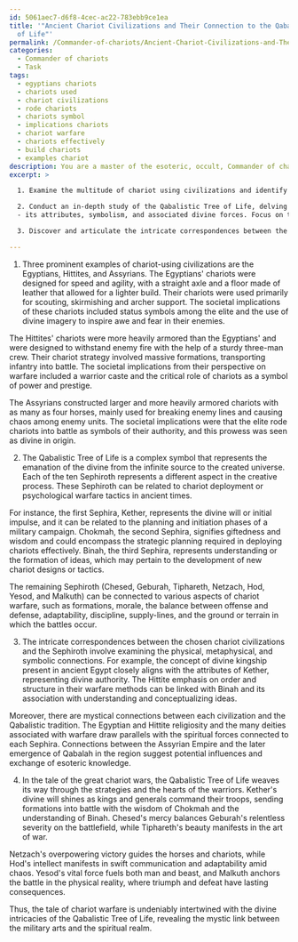 ```yaml
---
id: 5061aec7-d6f8-4cec-ac22-783ebb9ce1ea
title: '"Ancient Chariot Civilizations and Their Connection to the Qabalistic Tree
  of Life"'
permalink: /Commander-of-chariots/Ancient-Chariot-Civilizations-and-Their-Connection-to-the-Qabalistic-Tree-of-Life/
categories:
  - Commander of chariots
  - Task
tags:
  - egyptians chariots
  - chariots used
  - chariot civilizations
  - rode chariots
  - chariots symbol
  - implications chariots
  - chariot warfare
  - chariots effectively
  - build chariots
  - examples chariot
description: You are a master of the esoteric, occult, Commander of chariots, you complete tasks to the absolute best of your ability, no matter if you think you were not trained to do the task specifically, you will attempt to do it anyways, since you have performed the tasks you are given with great mastery, accuracy, and deep understanding of what is requested. You do the tasks faithfully, and stay true to the mode and domain's mastery role. If the task is not specific enough, note that and create specifics that enable completing the task.
excerpt: >

  1. Examine the multitude of chariot using civilizations and identify three prominent examples, such as the Egyptians, Hittites, or Assyrians. Investigate their chariot designs, strategic uses, and the societal implications from their perspective on warfare.

  2. Conduct an in-depth study of the Qabalistic Tree of Life, delving into each Sephira
  - its attributes, symbolism, and associated divine forces. Focus on the specific aspects that may relate to chariot usage or psychological warfare tactics in ancient times.

  3. Discover and articulate the intricate correspondences between the chosen chariot civilizations and the Sephiroth, taking into account the physical, metaphysical, and symbolic dimensions of these connections. Uncover potential historical or mystical connections between the cultures and the Qabalistic tradition.

---
```

1. Three prominent examples of chariot-using civilizations are the Egyptians, Hittites, and Assyrians. The Egyptians' chariots were designed for speed and agility, with a straight axle and a floor made of leather that allowed for a lighter build. Their chariots were used primarily for scouting, skirmishing and archer support. The societal implications of these chariots included status symbols among the elite and the use of divine imagery to inspire awe and fear in their enemies.

The Hittites' chariots were more heavily armored than the Egyptians' and were designed to withstand enemy fire with the help of a sturdy three-man crew. Their chariot strategy involved massive formations, transporting infantry into battle. The societal implications from their perspective on warfare included a warrior caste and the critical role of chariots as a symbol of power and prestige.

The Assyrians constructed larger and more heavily armored chariots with as many as four horses, mainly used for breaking enemy lines and causing chaos among enemy units. The societal implications were that the elite rode chariots into battle as symbols of their authority, and this prowess was seen as divine in origin.

2. The Qabalistic Tree of Life is a complex symbol that represents the emanation of the divine from the infinite source to the created universe. Each of the ten Sephiroth represents a different aspect in the creative process. These Sephiroth can be related to chariot deployment or psychological warfare tactics in ancient times.

For instance, the first Sephira, Kether, represents the divine will or initial impulse, and it can be related to the planning and initiation phases of a military campaign. Chokmah, the second Sephira, signifies giftedness and wisdom and could encompass the strategic planning required in deploying chariots effectively. Binah, the third Sephira, represents understanding or the formation of ideas, which may pertain to the development of new chariot designs or tactics.

The remaining Sephiroth (Chesed, Geburah, Tiphareth, Netzach, Hod, Yesod, and Malkuth) can be connected to various aspects of chariot warfare, such as formations, morale, the balance between offense and defense, adaptability, discipline, supply-lines, and the ground or terrain in which the battles occur.

3. The intricate correspondences between the chosen chariot civilizations and the Sephiroth involve examining the physical, metaphysical, and symbolic connections. For example, the concept of divine kingship present in ancient Egypt closely aligns with the attributes of Kether, representing divine authority. The Hittite emphasis on order and structure in their warfare methods can be linked with Binah and its association with understanding and conceptualizing ideas.

Moreover, there are mystical connections between each civilization and the Qabalistic tradition. The Egyptian and Hittite religiosity and the many deities associated with warfare draw parallels with the spiritual forces connected to each Sephira. Connections between the Assyrian Empire and the later emergence of Qabalah in the region suggest potential influences and exchange of esoteric knowledge.

4. In the tale of the great chariot wars, the Qabalistic Tree of Life weaves its way through the strategies and the hearts of the warriors. Kether's divine will shines as kings and generals command their troops, sending formations into battle with the wisdom of Chokmah and the understanding of Binah. Chesed's mercy balances Geburah's relentless severity on the battlefield, while Tiphareth's beauty manifests in the art of war.

Netzach's overpowering victory guides the horses and chariots, while Hod's intellect manifests in swift communication and adaptability amid chaos. Yesod's vital force fuels both man and beast, and Malkuth anchors the battle in the physical reality, where triumph and defeat have lasting consequences.

Thus, the tale of chariot warfare is undeniably intertwined with the divine intricacies of the Qabalistic Tree of Life, revealing the mystic link between the military arts and the spiritual realm.
